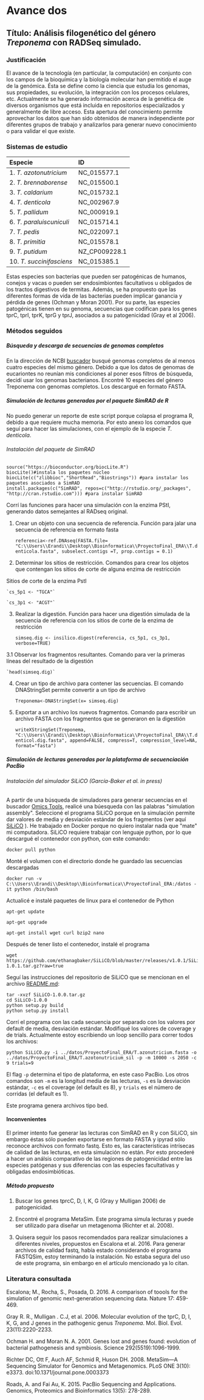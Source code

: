 # Avance dos



## Título: Análisis filogenético del género *Treponema* con RADSeq simulado.

### Justificación

El avance de la tecnología (en particular, la computación) en conjunto con los campos de la bioquímica y la biología molecular han permitido el auge de la genómica. Ésta se define como la ciencia que estudia los genomas, sus propiedades, su evolución, la integración con los procesos celulares, etc. Actualmente se ha generado información acerca de la genética de diversos organismos que está incluida en repositorios especializados y generalmente de libre acceso. Esta apertura del conocimiento permite aprovechar los datos que han sido obtenidos de manera independiente por diferentes grupos de trabajo y analizarlos para generar nuevo conocimiento o para validar el que existe.


### Sistemas de estudio




| Especie | ID |
| :--- | :--- |
| 1. *T. azotonutricium*| NC_015577.1 |
| 2. *T. brennaborense*| NC_015500.1 |
| 3. *T. caldarium*| NC_015732.1 |
| 4. *T. denticola*| NC_002967.9 |
| 5. *T. pallidum*| NC_000919.1 |
| 6. *T. paraluiscuniculi*| NC_015714.1 |
| 7. *T. pedis*| NC_022097.1 |
| 8. *T. primitia*| NC_015578.1 |
| 9. *T. putidum*| NZ_CP009228.1 |
| 10. *T. succinifasciens*| NC_015385.1 |


Estas especies son bacterias que pueden ser patogénicas de humanos, conejos y vacas o pueden ser endosimbiontes facultativos u obligados de los tractos digestivos de termitas. Además, se ha propuesto que las diferentes formas de vida de las bacterias pueden implicar ganancia y pérdida de genes (Ochman y Moran 2001). Por su parte, las especies patogénicas tienen en su genoma, secuencias que codifican para los genes tprC, tprI, tprK, tprG y tprJ, asociados a su patogenicidad (Gray et al 2006). 

### Métodos seguidos

##### Búsqueda y descarga de secuencias de genomas completos

En la dirección de NCBI [buscador](https://www.ncbi.nlm.nih.gov/genome/browse/) busqué genomas completos de al menos cuatro especies del mismo género. Debido a que los datos de genomas de eucariontes no reunían mis condiciones al poner esos filtros de búsqueda, decidí usar los genomas bacterianos. Encontré 10 especies del género Treponema con genomas completos. Los descargué en formato FASTA.

##### Simulación de lecturas generadas por el paquete SimRAD de R

No puedo generar un reporte de este script porque colapsa el programa R, debido a que requiere mucha memoria. Por esto anexo los comandos que seguí para hacer las simulaciones, con el ejemplo de la especie *T. denticola*.

###### Instalación del paquete de SimRAD

    source("https://bioconductor.org/biocLite.R")
    biocLite()#instala los paquetes núcleo
    biocLite(c("zlibbioc","ShortRead","Biostrings")) #para instalar los paquetes asociados a SimRAD
    install.packages(c("SimRAD", repos=c("http://rstudio.org/_packages", "http://cran.rstudio.com"))) #para instalar SimRAD
    
Corrí las funciones para hacer una simulación con la enzima PStI, generando datos semejantes al RADseq original. 

1. Crear un objeto con una secuencia de referencia. Función para jalar una secuencia de referencia en formato fasta

    `referencia<-ref.DNAseq(FASTA.file= "C:\\Users\\Erandi\\Desktop\\Bioinformatica\\ProyectoFinal_ERA\\T.denticola.fasta", subselect.contigs =T, prop.contigs = 0.1)`
    
2. Determinar los sitios de restricción. Comandos para crear los objetos que contengan los sitios de corte de alguna enzima de restricción

 Sitios de corte de la enzima PstI

    `cs_5p1 <- "TGCA"`

    `cs_3p1 <- "ACGT"` 

3. Realizar la digestión. Función para hacer una digestión simulada de la secuencia de referencia con los sitios de corte de la enzima de restricción

    `simseq.dig <- insilico.digest(referencia, cs_5p1, cs_3p1, verbose=TRUE)`

3.1 Observar los fragmentos resultantes. Comando para ver la primeras líneas del resultado de la digestión

    `head(simseq.dig)`

4. Crear un tipo de archivo para contener las secuencias. El comando DNAStringSet permite convertir a un tipo de archivo

    `Treponema<-DNAStringSet(x= simseq.dig)`


5. Exportar a un archivo los nuevos fragmentos. Comando para escribir un archivo FASTA con los fragmentos que se generaron en la digestión

    `writeXStringSet(Treponema, "C:\\Users\\Erandi\\Desktop\\Bioinformatica\\ProyectoFinal_ERA\\T.denticol.dig.fasta", append=FALSE, compress=T, compression_level=NA, format="fasta")`



##### Simulación de lecturas generadas por la plataforma de secuenciación PacBio

###### Instalación del simulador SiLiCO (García-Baker et al. in press)

A partir de una búsqueda de simuladores para generar secuencias en el buscador [Omics Tools](https://omictools.com/), realicé una búesqueda con las palabras "simulation assembly". Seleccioné el programa SiLiCO porque en la simulación permite dar valores de media y desviación estándar de los fragmentos (ver aquí [SiLiCO](https://github.com/ethanagbaker/SiLiCO) ). 
He trabajado en Docker porque no quiero instalar nada que "mate" mi computadora. SiLiCO requiere trabajar con lenguaje python, por lo que descargué el contenedor con python, con este comando:

    docker pull python

Monté el volumen con el directorio donde he guardado las secuencias descargadas

    docker run -v C:\\Users\\Erandi\\Desktop\\Bioinformatica\\ProyectoFinal_ERA:/datos -it python /bin/bash

Actualicé e instalé paquetes de linux para el contenedor de Python

    apt-get update

    apt-get upgrade

    apt-get install wget curl bzip2 nano

Después de tener listo el contenedor, instalé el programa

    wget https://github.com/ethanagbaker/SiLiCO/blob/master/releases/v1.0.1/SiLiCO-1.0.1.tar.gz?raw=true

Seguí las instrucciones del repositorio de SiLiCO que se mencionan en el archivo [README.md](https://github.com/ethanagbaker/SiLiCO/blob/master/README.md):

    tar -xvzf SiLiCO-1.0.0.tar.gz
    cd SiLiCO-1.0.0
    python setup.py build
    python setup.py install

Corrí el programa con las cada secuencia por separado con los valores por default de media, desviación estándar. Modifiqué los valores de coverage y de trials. Actualmente estoy escribiendo un loop sencillo para correr todos los archivos:

    python SiLiCO.py -i ../datos/ProyectoFinal_ERA/T.azonutricium.fasta -o ../datos/ProyectoFinal_ERA/T.azotonutricium_sil -p -m 10000 -s 2050 -c 9 trials=9

El flag `-p` determina el tipo de plataforma, en este caso PacBio. Los otros comandos son `-m` es la longitud media de las lecturas, `-s` es la desviación estándar, `-c` es el coverage (el default es 8), y `trials` es el número de corridas (el default es 1).

Este programa genera archivos tipo bed. 



#### Inconvenientes

El primer intento fue generar las lecturas con SimRAD en R y con SiLiCO, sin embargo éstas sólo pueden exportarse en formato FASTA y ipyrad sólo reconoce archivos con formato fastq. Esto es, las características intrísecas de calidad de las lecturas, en esta simulación no están. Por esto procederé a hacer un análsis comparativo de las regiones de patogenicidad entre las especies patógenas y sus diferencias con las especies facultativas y obligadas endosimbióticas.

##### Método propuesto

1. Buscar los genes tprcC, D, I, K, G (Gray y Mulligan 2006) de patogenicidad.

2. Encontré el programa MetaSim. Este programa simula lecturas y puede ser utilizado para diseñar un metagenoma (Richter et al. 2008).

3. Quisera seguir los pasos recomendados para realizar simulaciones a diferentes niveles, propuestos en Escalona et al. 2016. Para generar archivos de calidad fastq, había estado considerando el programa FASTQSim, estoy terminando la instalación. No estaba segura del uso de este programa, sin embargo en el artículo mencionado ya lo citan.


### Literatura consultada

Escalona; M., Rocha, S., Posada, D. 2016. A comparison of toools for the simulation of genomic next-generation sequencing data. Nature 17: 459-469.

Gray R. R., Mulligan . C.J, et al. 2006. Molecular evolution of the tprC, D, I, K, G, and J genes in the pathogenic genus *Treponema*. Mol. Biol. Evol. 23(11):2220-2233.

Ochman H. and Moran N. A. 2001. Genes lost and genes found: evolution of bacterial pathogenesis and symbiosis. Science 292(5519):1096-1999.

Richter DC, Ott F, Auch AF, Schmid R, Huson DH. 2008. MetaSim—A Sequencing Simulator for Genomics and Metagenomics. PLoS ONE 3(10): e3373. doi:10.1371/journal.pone.0003373 

Roads, A. and Fai Au, K. 2015. PacBio Sequencing and Applications. Genomics, Proteomics and Bioinformatics 13(5): 278-289.



